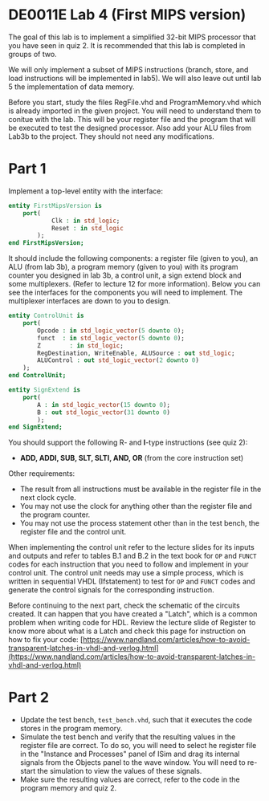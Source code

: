 # DE0011E Lab 4 (First MIPS version)
The goal of this lab is to implement a simplified 32-bit MIPS processor that you have seen in quiz 2. It is recommended that this lab is  completed in groups of two.

We will only implement a subset of MIPS instructions (branch, store, and load instructions will be implemented in lab5). We will also leave out until lab 5 the implementation of data memory.

Before you start, study the files RegFile.vhd and ProgramMemory.vhd which is already imported in the given project. You will need to understand them to conitue with the lab. This will be your register file and the program that will be executed to test the designed processor. Also add your ALU files from Lab3b to the project. They should not need any modifications.

# Part 1
Implement a top-level entity with the interface:

```vhdl
entity FirstMipsVersion is
    port(
            Clk : in std_logic;
            Reset : in std_logic
        );
end FirstMipsVersion;
```

It should include the following components: a register file (given to you), an ALU (from lab 3b), a program memory (given to you) with its program counter you designed in lab 3b, a control unit, a sign extend block and some multiplexers. (Refer to lecture 12 for more information). Below you can see the interfaces for the components you will need to implement. The multiplexer interfaces are down to you to design.

```vhdl
entity ControlUnit is
	port(
        Opcode : in std_logic_vector(5 downto 0);
        funct  : in std_logic_vector(5 downto 0);
        Z		 : in std_logic;
        RegDestination, WriteEnable, ALUSource : out std_logic;
        ALUControl : out std_logic_vector(2 downto 0)
	);
end ControlUnit;
```

```vhdl
entity SignExtend is
	port(
		A : in std_logic_vector(15 downto 0);
		B : out std_logic_vector(31 downto 0)
		);
end SignExtend;
```

You should support the following R- and **I**-type instructions (see quiz 2):
- **ADD, ADDI, SUB, SLT, SLTI, AND, OR** (from the core instruction set) 

Other requirements:
- The result from all instructions must be available in the register file in the next clock cycle.
- You may not use the clock for anything other than the register file and the program counter.
- You may not use the process statement other than in the test bench, the register file and the control unit.

When implementing the control unit refer to the lecture slides for its inputs and outputs and refer to tables B.1 and B.2 in the text book for ```OP``` and ```FUNCT``` codes for each instruction that you need to follow and implement in your control unit. The control unit needs may use a simple process, which is written in sequential VHDL (Ifstatement) to test for ```OP``` and ```FUNCT``` codes and generate the control signals for the corresponding instruction.

Before continuing to the next part, check the schematic of the circuits created. It can happen that you have created a "Latch", which is a common problem when writing code for HDL. Review the lecture slide of Register to know more about what is a Latch and check this page for instruction on how to fix your code: [https://www.nandland.com/articles/how-to-avoid-transparent-latches-in-vhdl-and-verlog.html](https://www.nandland.com/articles/how-to-avoid-transparent-latches-in-vhdl-and-verlog.html)

# Part 2
- Update the test bench, ```test_bench.vhd```, such that it executes the code stores in the program memory.
- Simulate the test bench and verify that the resulting values in the register file are correct. To do so, you will need to select he register file in the "Instance and Processes" panel of ISim and drag its internal signals from the  Objects panel to the wave window. You will need to re-start the simulation to view the values of these signals.
- Make sure the resulting values are correct, refer to the code in the program memory and quiz 2.